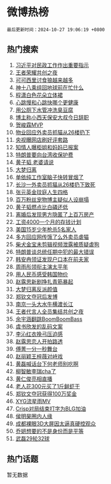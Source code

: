 # 微博热榜

`最后更新时间：2024-10-27 19:06:19 +0800`

## 热门搜索

1. [习近平对民政工作作出重要指示](https://m.weibo.cn/search?containerid=100103type%3D1%26t%3D10%26q%3D%23%E4%B9%A0%E8%BF%91%E5%B9%B3%E5%AF%B9%E6%B0%91%E6%94%BF%E5%B7%A5%E4%BD%9C%E4%BD%9C%E5%87%BA%E9%87%8D%E8%A6%81%E6%8C%87%E7%A4%BA%23&stream_entry_id=51&isnewpage=1&extparam=seat%3D1%26cate%3D10103%26filter_type%3Drealtimehot%26stream_entry_id%3D51%26q%3D%2523%25E4%25B9%25A0%25E8%25BF%2591%25E5%25B9%25B3%25E5%25AF%25B9%25E6%25B0%2591%25E6%2594%25BF%25E5%25B7%25A5%25E4%25BD%259C%25E4%25BD%259C%25E5%2587%25BA%25E9%2587%258D%25E8%25A6%2581%25E6%258C%2587%25E7%25A4%25BA%2523%26dgr%3D0%26c_type%3D51%26pos%3D0%26display_time%3D1730027178%26pre_seqid%3D173002717876501090505107)
1. [王者荣耀共创之夜](https://m.weibo.cn/search?containerid=100103type%3D1%26t%3D10%26q%3D%E7%8E%8B%E8%80%85%E8%8D%A3%E8%80%80%E5%85%B1%E5%88%9B%E4%B9%8B%E5%A4%9C&stream_entry_id=31&isnewpage=1&extparam=seat%3D1%26cate%3D5001%26stream_entry_id%3D31%26flag%3D0%26band_rank%3D1%26filter_type%3Drealtimehot%26lcate%3D5001%26realpos%3D1%26q%3D%25E7%258E%258B%25E8%2580%2585%25E8%258D%25A3%25E8%2580%2580%25E5%2585%25B1%25E5%2588%259B%25E4%25B9%258B%25E5%25A4%259C%26dgr%3D0%26c_type%3D31%26pos%3D0%26display_time%3D1730027178%26pre_seqid%3D173002717876501090505107)
1. [可可西里讨食狼越来越多](https://m.weibo.cn/search?containerid=100103type%3D1%26t%3D10%26q%3D%23%E5%8F%AF%E5%8F%AF%E8%A5%BF%E9%87%8C%E8%AE%A8%E9%A3%9F%E7%8B%BC%E8%B6%8A%E6%9D%A5%E8%B6%8A%E5%A4%9A%23&stream_entry_id=31&isnewpage=1&extparam=seat%3D1%26cate%3D5001%26stream_entry_id%3D31%26flag%3D0%26band_rank%3D2%26filter_type%3Drealtimehot%26lcate%3D5001%26realpos%3D2%26q%3D%2523%25E5%258F%25AF%25E5%258F%25AF%25E8%25A5%25BF%25E9%2587%258C%25E8%25AE%25A8%25E9%25A3%259F%25E7%258B%25BC%25E8%25B6%258A%25E6%259D%25A5%25E8%25B6%258A%25E5%25A4%259A%2523%26dgr%3D0%26c_type%3D31%26pos%3D1%26display_time%3D1730027178%26pre_seqid%3D173002717876501090505107)
1. [神十八乘组回地球前在忙什么](https://m.weibo.cn/search?containerid=100103type%3D1%26t%3D10%26q%3D%23%E7%A5%9E%E5%8D%81%E5%85%AB%E4%B9%98%E7%BB%84%E5%9B%9E%E5%9C%B0%E7%90%83%E5%89%8D%E5%9C%A8%E5%BF%99%E4%BB%80%E4%B9%88%23&stream_entry_id=31&isnewpage=1&extparam=seat%3D1%26cate%3D5001%26stream_entry_id%3D31%26flag%3D0%26band_rank%3D3%26filter_type%3Drealtimehot%26lcate%3D5001%26realpos%3D3%26q%3D%2523%25E7%25A5%259E%25E5%258D%2581%25E5%2585%25AB%25E4%25B9%2598%25E7%25BB%2584%25E5%259B%259E%25E5%259C%25B0%25E7%2590%2583%25E5%2589%258D%25E5%259C%25A8%25E5%25BF%2599%25E4%25BB%2580%25E4%25B9%2588%2523%26dgr%3D0%26c_type%3D31%26pos%3D2%26display_time%3D1730027178%26pre_seqid%3D173002717876501090505107)
1. [程潇白色花朵立体裙](https://m.weibo.cn/search?containerid=100103type%3D1%26t%3D10%26q%3D%23%E7%A8%8B%E6%BD%87%E7%99%BD%E8%89%B2%E8%8A%B1%E6%9C%B5%E7%AB%8B%E4%BD%93%E8%A3%99%23&stream_entry_id=31&isnewpage=1&extparam=seat%3D1%26cate%3D5001%26stream_entry_id%3D31%26flag%3D1%26band_rank%3D4%26filter_type%3Drealtimehot%26lcate%3D5001%26realpos%3D4%26q%3D%2523%25E7%25A8%258B%25E6%25BD%2587%25E7%2599%25BD%25E8%2589%25B2%25E8%258A%25B1%25E6%259C%25B5%25E7%25AB%258B%25E4%25BD%2593%25E8%25A3%2599%2523%26dgr%3D0%26c_type%3D31%26pos%3D3%26display_time%3D1730027178%26pre_seqid%3D173002717876501090505107)
1. [心跳慢和心跳快哪个更健康](https://m.weibo.cn/search?containerid=100103type%3D1%26t%3D10%26q%3D%23%E5%BF%83%E8%B7%B3%E6%85%A2%E5%92%8C%E5%BF%83%E8%B7%B3%E5%BF%AB%E5%93%AA%E4%B8%AA%E6%9B%B4%E5%81%A5%E5%BA%B7%23&stream_entry_id=31&isnewpage=1&extparam=seat%3D1%26cate%3D5001%26stream_entry_id%3D31%26flag%3D1%26band_rank%3D5%26filter_type%3Drealtimehot%26lcate%3D5001%26realpos%3D5%26q%3D%2523%25E5%25BF%2583%25E8%25B7%25B3%25E6%2585%25A2%25E5%2592%258C%25E5%25BF%2583%25E8%25B7%25B3%25E5%25BF%25AB%25E5%2593%25AA%25E4%25B8%25AA%25E6%259B%25B4%25E5%2581%25A5%25E5%25BA%25B7%2523%26dgr%3D0%26c_type%3D31%26pos%3D4%26display_time%3D1730027178%26pre_seqid%3D173002717876501090505107)
1. [用公厕下水管冲洗臭豆腐](https://m.weibo.cn/search?containerid=100103type%3D1%26t%3D10%26q%3D%23%E7%94%A8%E5%85%AC%E5%8E%95%E4%B8%8B%E6%B0%B4%E7%AE%A1%E5%86%B2%E6%B4%97%E8%87%AD%E8%B1%86%E8%85%90%23&stream_entry_id=31&isnewpage=1&extparam=seat%3D1%26cate%3D5001%26stream_entry_id%3D31%26flag%3D1%26band_rank%3D6%26filter_type%3Drealtimehot%26lcate%3D5001%26realpos%3D6%26q%3D%2523%25E7%2594%25A8%25E5%2585%25AC%25E5%258E%2595%25E4%25B8%258B%25E6%25B0%25B4%25E7%25AE%25A1%25E5%2586%25B2%25E6%25B4%2597%25E8%2587%25AD%25E8%25B1%2586%25E8%2585%2590%2523%26dgr%3D0%26c_type%3D31%26pos%3D5%26display_time%3D1730027178%26pre_seqid%3D173002717876501090505107)
1. [博主称小西天保安大叔今日辞职](https://m.weibo.cn/search?containerid=100103type%3D1%26t%3D10%26q%3D%23%E5%8D%9A%E4%B8%BB%E7%A7%B0%E5%B0%8F%E8%A5%BF%E5%A4%A9%E4%BF%9D%E5%AE%89%E5%A4%A7%E5%8F%94%E4%BB%8A%E6%97%A5%E8%BE%9E%E8%81%8C%23&stream_entry_id=31&isnewpage=1&extparam=seat%3D1%26cate%3D5001%26stream_entry_id%3D31%26flag%3D0%26band_rank%3D7%26filter_type%3Drealtimehot%26lcate%3D5001%26realpos%3D7%26q%3D%2523%25E5%258D%259A%25E4%25B8%25BB%25E7%25A7%25B0%25E5%25B0%258F%25E8%25A5%25BF%25E5%25A4%25A9%25E4%25BF%259D%25E5%25AE%2589%25E5%25A4%25A7%25E5%258F%2594%25E4%25BB%258A%25E6%2597%25A5%25E8%25BE%259E%25E8%2581%258C%2523%26dgr%3D0%26c_type%3D31%26pos%3D6%26display_time%3D1730027178%26pre_seqid%3D173002717876501090505107)
1. [贺峻霖MVP](https://m.weibo.cn/search?containerid=100103type%3D1%26t%3D10%26q%3D%23%E8%B4%BA%E5%B3%BB%E9%9C%96MVP%23&stream_entry_id=31&isnewpage=1&extparam=seat%3D1%26cate%3D5001%26stream_entry_id%3D31%26flag%3D1%26band_rank%3D8%26filter_type%3Drealtimehot%26lcate%3D5001%26realpos%3D8%26q%3D%2523%25E8%25B4%25BA%25E5%25B3%25BB%25E9%259C%2596MVP%2523%26dgr%3D0%26c_type%3D31%26pos%3D7%26display_time%3D1730027178%26pre_seqid%3D173002717876501090505107)
1. [物业回应外卖员抓猫从26楼扔下](https://m.weibo.cn/search?containerid=100103type%3D1%26t%3D10%26q%3D%23%E7%89%A9%E4%B8%9A%E5%9B%9E%E5%BA%94%E5%A4%96%E5%8D%96%E5%91%98%E6%8A%93%E7%8C%AB%E4%BB%8E26%E6%A5%BC%E6%89%94%E4%B8%8B%23&stream_entry_id=31&isnewpage=1&extparam=seat%3D1%26cate%3D5001%26stream_entry_id%3D31%26flag%3D1%26band_rank%3D9%26filter_type%3Drealtimehot%26lcate%3D5001%26realpos%3D9%26q%3D%2523%25E7%2589%25A9%25E4%25B8%259A%25E5%259B%259E%25E5%25BA%2594%25E5%25A4%2596%25E5%258D%2596%25E5%2591%2598%25E6%258A%2593%25E7%258C%25AB%25E4%25BB%258E26%25E6%25A5%25BC%25E6%2589%2594%25E4%25B8%258B%2523%26dgr%3D0%26c_type%3D31%26pos%3D8%26display_time%3D1730027178%26pre_seqid%3D173002717876501090505107)
1. [央视曝网店刷好评套路](https://m.weibo.cn/search?containerid=100103type%3D1%26t%3D10%26q%3D%23%E5%A4%AE%E8%A7%86%E6%9B%9D%E7%BD%91%E5%BA%97%E5%88%B7%E5%A5%BD%E8%AF%84%E5%A5%97%E8%B7%AF%23&stream_entry_id=31&isnewpage=1&extparam=seat%3D1%26cate%3D5001%26stream_entry_id%3D31%26flag%3D1%26band_rank%3D10%26filter_type%3Drealtimehot%26lcate%3D5001%26realpos%3D10%26q%3D%2523%25E5%25A4%25AE%25E8%25A7%2586%25E6%259B%259D%25E7%25BD%2591%25E5%25BA%2597%25E5%2588%25B7%25E5%25A5%25BD%25E8%25AF%2584%25E5%25A5%2597%25E8%25B7%25AF%2523%26dgr%3D0%26c_type%3D31%26pos%3D9%26display_time%3D1730027178%26pre_seqid%3D173002717876501090505107)
1. [知情人曝柜姐和妈妈已报案](https://m.weibo.cn/search?containerid=100103type%3D1%26t%3D10%26q%3D%23%E7%9F%A5%E6%83%85%E4%BA%BA%E6%9B%9D%E6%9F%9C%E5%A7%90%E5%92%8C%E5%A6%88%E5%A6%88%E5%B7%B2%E6%8A%A5%E6%A1%88%23&stream_entry_id=31&isnewpage=1&extparam=seat%3D1%26cate%3D5001%26stream_entry_id%3D31%26flag%3D1%26band_rank%3D11%26filter_type%3Drealtimehot%26lcate%3D5001%26realpos%3D11%26q%3D%2523%25E7%259F%25A5%25E6%2583%2585%25E4%25BA%25BA%25E6%259B%259D%25E6%259F%259C%25E5%25A7%2590%25E5%2592%258C%25E5%25A6%2588%25E5%25A6%2588%25E5%25B7%25B2%25E6%258A%25A5%25E6%25A1%2588%2523%26dgr%3D0%26c_type%3D31%26pos%3D10%26display_time%3D1730027178%26pre_seqid%3D173002717876501090505107)
1. [特朗普要向台湾收保护费](https://m.weibo.cn/search?containerid=100103type%3D1%26t%3D10%26q%3D%23%E7%89%B9%E6%9C%97%E6%99%AE%E8%A6%81%E5%90%91%E5%8F%B0%E6%B9%BE%E6%94%B6%E4%BF%9D%E6%8A%A4%E8%B4%B9%23&stream_entry_id=31&isnewpage=1&extparam=seat%3D1%26cate%3D5001%26stream_entry_id%3D31%26flag%3D1%26band_rank%3D12%26filter_type%3Drealtimehot%26lcate%3D5001%26realpos%3D12%26q%3D%2523%25E7%2589%25B9%25E6%259C%2597%25E6%2599%25AE%25E8%25A6%2581%25E5%2590%2591%25E5%258F%25B0%25E6%25B9%25BE%25E6%2594%25B6%25E4%25BF%259D%25E6%258A%25A4%25E8%25B4%25B9%2523%26dgr%3D0%26c_type%3D31%26pos%3D11%26display_time%3D1730027178%26pre_seqid%3D173002717876501090505107)
1. [黄子韬 老婆请说](https://m.weibo.cn/search?containerid=100103type%3D1%26t%3D10%26q%3D%E9%BB%84%E5%AD%90%E9%9F%AC+%E8%80%81%E5%A9%86%E8%AF%B7%E8%AF%B4&stream_entry_id=31&isnewpage=1&extparam=seat%3D1%26cate%3D5001%26stream_entry_id%3D31%26flag%3D1%26band_rank%3D13%26filter_type%3Drealtimehot%26lcate%3D5001%26realpos%3D13%26q%3D%25E9%25BB%2584%25E5%25AD%2590%25E9%259F%25AC%2520%25E8%2580%2581%25E5%25A9%2586%25E8%25AF%25B7%25E8%25AF%25B4%26dgr%3D0%26c_type%3D31%26pos%3D12%26display_time%3D1730027178%26pre_seqid%3D173002717876501090505107)
1. [大梦归离](https://m.weibo.cn/search?containerid=100103type%3D1%26t%3D10%26q%3D%E5%A4%A7%E6%A2%A6%E5%BD%92%E7%A6%BB&stream_entry_id=31&isnewpage=1&extparam=seat%3D1%26cate%3D5001%26stream_entry_id%3D31%26flag%3D1%26band_rank%3D14%26filter_type%3Drealtimehot%26lcate%3D5001%26realpos%3D14%26q%3D%25E5%25A4%25A7%25E6%25A2%25A6%25E5%25BD%2592%25E7%25A6%25BB%26dgr%3D0%26c_type%3D31%26pos%3D13%26display_time%3D1730027178%26pre_seqid%3D173002717876501090505107)
1. [单依纯工作室脑子快转冒烟了](https://m.weibo.cn/search?containerid=100103type%3D1%26t%3D10%26q%3D%23%E5%8D%95%E4%BE%9D%E7%BA%AF%E5%B7%A5%E4%BD%9C%E5%AE%A4%E8%84%91%E5%AD%90%E5%BF%AB%E8%BD%AC%E5%86%92%E7%83%9F%E4%BA%86%23&stream_entry_id=31&isnewpage=1&extparam=seat%3D1%26cate%3D5001%26stream_entry_id%3D31%26flag%3D2%26band_rank%3D15%26filter_type%3Drealtimehot%26lcate%3D5001%26realpos%3D15%26q%3D%2523%25E5%258D%2595%25E4%25BE%259D%25E7%25BA%25AF%25E5%25B7%25A5%25E4%25BD%259C%25E5%25AE%25A4%25E8%2584%2591%25E5%25AD%2590%25E5%25BF%25AB%25E8%25BD%25AC%25E5%2586%2592%25E7%2583%259F%25E4%25BA%2586%2523%26dgr%3D0%26c_type%3D31%26pos%3D14%26display_time%3D1730027178%26pre_seqid%3D173002717876501090505107)
1. [长沙一外卖员抓猫从26楼扔下致死](https://m.weibo.cn/search?containerid=100103type%3D1%26t%3D10%26q%3D%23%E9%95%BF%E6%B2%99%E4%B8%80%E5%A4%96%E5%8D%96%E5%91%98%E6%8A%93%E7%8C%AB%E4%BB%8E26%E6%A5%BC%E6%89%94%E4%B8%8B%E8%87%B4%E6%AD%BB%23&stream_entry_id=31&isnewpage=1&extparam=seat%3D1%26cate%3D5001%26stream_entry_id%3D31%26flag%3D0%26band_rank%3D16%26filter_type%3Drealtimehot%26lcate%3D5001%26realpos%3D16%26q%3D%2523%25E9%2595%25BF%25E6%25B2%2599%25E4%25B8%2580%25E5%25A4%2596%25E5%258D%2596%25E5%2591%2598%25E6%258A%2593%25E7%258C%25AB%25E4%25BB%258E26%25E6%25A5%25BC%25E6%2589%2594%25E4%25B8%258B%25E8%2587%25B4%25E6%25AD%25BB%2523%26dgr%3D0%26c_type%3D31%26pos%3D15%26display_time%3D1730027178%26pre_seqid%3D173002717876501090505107)
1. [张元英金玟庭人生四格](https://m.weibo.cn/search?containerid=100103type%3D1%26t%3D10%26q%3D%23%E5%BC%A0%E5%85%83%E8%8B%B1%E9%87%91%E7%8E%9F%E5%BA%AD%E4%BA%BA%E7%94%9F%E5%9B%9B%E6%A0%BC%23&stream_entry_id=31&isnewpage=1&extparam=seat%3D1%26cate%3D5001%26stream_entry_id%3D31%26flag%3D1%26band_rank%3D17%26filter_type%3Drealtimehot%26lcate%3D5001%26realpos%3D17%26q%3D%2523%25E5%25BC%25A0%25E5%2585%2583%25E8%258B%25B1%25E9%2587%2591%25E7%258E%259F%25E5%25BA%25AD%25E4%25BA%25BA%25E7%2594%259F%25E5%259B%259B%25E6%25A0%25BC%2523%26dgr%3D0%26c_type%3D31%26pos%3D16%26display_time%3D1730027178%26pre_seqid%3D173002717876501090505107)
1. [百万粉丝宠物博主疑似人设崩塌](https://m.weibo.cn/search?containerid=100103type%3D1%26t%3D10%26q%3D%23%E7%99%BE%E4%B8%87%E7%B2%89%E4%B8%9D%E5%AE%A0%E7%89%A9%E5%8D%9A%E4%B8%BB%E7%96%91%E4%BC%BC%E4%BA%BA%E8%AE%BE%E5%B4%A9%E5%A1%8C%23&stream_entry_id=31&isnewpage=1&extparam=seat%3D1%26cate%3D5001%26stream_entry_id%3D31%26flag%3D1%26band_rank%3D18%26filter_type%3Drealtimehot%26lcate%3D5001%26realpos%3D18%26q%3D%2523%25E7%2599%25BE%25E4%25B8%2587%25E7%25B2%2589%25E4%25B8%259D%25E5%25AE%25A0%25E7%2589%25A9%25E5%258D%259A%25E4%25B8%25BB%25E7%2596%2591%25E4%25BC%25BC%25E4%25BA%25BA%25E8%25AE%25BE%25E5%25B4%25A9%25E5%25A1%258C%2523%26dgr%3D0%26c_type%3D31%26pos%3D17%26display_time%3D1730027178%26pre_seqid%3D173002717876501090505107)
1. [黄子韬燃点比白磷还低](https://m.weibo.cn/search?containerid=100103type%3D1%26t%3D10%26q%3D%E9%BB%84%E5%AD%90%E9%9F%AC%E7%87%83%E7%82%B9%E6%AF%94%E7%99%BD%E7%A3%B7%E8%BF%98%E4%BD%8E&stream_entry_id=31&isnewpage=1&extparam=seat%3D1%26cate%3D5001%26stream_entry_id%3D31%26flag%3D1%26band_rank%3D19%26filter_type%3Drealtimehot%26lcate%3D5001%26realpos%3D19%26q%3D%25E9%25BB%2584%25E5%25AD%2590%25E9%259F%25AC%25E7%2587%2583%25E7%2582%25B9%25E6%25AF%2594%25E7%2599%25BD%25E7%25A3%25B7%25E8%25BF%2598%25E4%25BD%258E%26dgr%3D0%26c_type%3D31%26pos%3D18%26display_time%3D1730027178%26pre_seqid%3D173002717876501090505107)
1. [离婚后发现男方隐匿了上百万房产](https://m.weibo.cn/search?containerid=100103type%3D1%26t%3D10%26q%3D%23%E7%A6%BB%E5%A9%9A%E5%90%8E%E5%8F%91%E7%8E%B0%E7%94%B7%E6%96%B9%E9%9A%90%E5%8C%BF%E4%BA%86%E4%B8%8A%E7%99%BE%E4%B8%87%E6%88%BF%E4%BA%A7%23&stream_entry_id=31&isnewpage=1&extparam=seat%3D1%26cate%3D5001%26stream_entry_id%3D31%26flag%3D0%26band_rank%3D20%26filter_type%3Drealtimehot%26lcate%3D5001%26realpos%3D20%26q%3D%2523%25E7%25A6%25BB%25E5%25A9%259A%25E5%2590%258E%25E5%258F%2591%25E7%258E%25B0%25E7%2594%25B7%25E6%2596%25B9%25E9%259A%2590%25E5%258C%25BF%25E4%25BA%2586%25E4%25B8%258A%25E7%2599%25BE%25E4%25B8%2587%25E6%2588%25BF%25E4%25BA%25A7%2523%26dgr%3D0%26c_type%3D31%26pos%3D19%26display_time%3D1730027178%26pre_seqid%3D173002717876501090505107)
1. [工资4000一个月的存钱计划](https://m.weibo.cn/search?containerid=100103type%3D1%26t%3D10%26q%3D%E5%B7%A5%E8%B5%844000%E4%B8%80%E4%B8%AA%E6%9C%88%E7%9A%84%E5%AD%98%E9%92%B1%E8%AE%A1%E5%88%92&stream_entry_id=31&isnewpage=1&extparam=seat%3D1%26cate%3D5001%26stream_entry_id%3D31%26flag%3D2%26band_rank%3D21%26filter_type%3Drealtimehot%26lcate%3D5001%26realpos%3D21%26q%3D%25E5%25B7%25A5%25E8%25B5%25844000%25E4%25B8%2580%25E4%25B8%25AA%25E6%259C%2588%25E7%259A%2584%25E5%25AD%2598%25E9%2592%25B1%25E8%25AE%25A1%25E5%2588%2592%26dgr%3D0%26c_type%3D31%26pos%3D20%26display_time%3D1730027178%26pre_seqid%3D173002717876501090505107)
1. [美国15岁少年枪杀5名家人](https://m.weibo.cn/search?containerid=100103type%3D1%26t%3D10%26q%3D%23%E7%BE%8E%E5%9B%BD15%E5%B2%81%E5%B0%91%E5%B9%B4%E6%9E%AA%E6%9D%805%E5%90%8D%E5%AE%B6%E4%BA%BA%23&stream_entry_id=31&isnewpage=1&extparam=seat%3D1%26cate%3D5001%26stream_entry_id%3D31%26flag%3D1%26band_rank%3D22%26filter_type%3Drealtimehot%26lcate%3D5001%26realpos%3D22%26q%3D%2523%25E7%25BE%258E%25E5%259B%25BD15%25E5%25B2%2581%25E5%25B0%2591%25E5%25B9%25B4%25E6%259E%25AA%25E6%259D%25805%25E5%2590%258D%25E5%25AE%25B6%25E4%25BA%25BA%2523%26dgr%3D0%26c_type%3D31%26pos%3D21%26display_time%3D1730027178%26pre_seqid%3D173002717876501090505107)
1. [多方回应网传饿了么外卖员虐猫](https://m.weibo.cn/search?containerid=100103type%3D1%26t%3D10%26q%3D%23%E5%A4%9A%E6%96%B9%E5%9B%9E%E5%BA%94%E7%BD%91%E4%BC%A0%E9%A5%BF%E4%BA%86%E4%B9%88%E5%A4%96%E5%8D%96%E5%91%98%E8%99%90%E7%8C%AB%23&stream_entry_id=31&isnewpage=1&extparam=seat%3D1%26cate%3D5001%26stream_entry_id%3D31%26flag%3D0%26band_rank%3D23%26filter_type%3Drealtimehot%26lcate%3D5001%26realpos%3D23%26q%3D%2523%25E5%25A4%259A%25E6%2596%25B9%25E5%259B%259E%25E5%25BA%2594%25E7%25BD%2591%25E4%25BC%25A0%25E9%25A5%25BF%25E4%25BA%2586%25E4%25B9%2588%25E5%25A4%2596%25E5%258D%2596%25E5%2591%2598%25E8%2599%2590%25E7%258C%25AB%2523%26dgr%3D0%26c_type%3D31%26pos%3D22%26display_time%3D1730027178%26pre_seqid%3D173002717876501090505107)
1. [柴犬金宝未剪辑视频泄露被质疑虐狗](https://m.weibo.cn/search?containerid=100103type%3D1%26t%3D10%26q%3D%23%E6%9F%B4%E7%8A%AC%E9%87%91%E5%AE%9D%E6%9C%AA%E5%89%AA%E8%BE%91%E8%A7%86%E9%A2%91%E6%B3%84%E9%9C%B2%E8%A2%AB%E8%B4%A8%E7%96%91%E8%99%90%E7%8B%97%23&stream_entry_id=31&isnewpage=1&extparam=seat%3D1%26cate%3D5001%26stream_entry_id%3D31%26flag%3D0%26band_rank%3D24%26filter_type%3Drealtimehot%26lcate%3D5001%26realpos%3D24%26q%3D%2523%25E6%259F%25B4%25E7%258A%25AC%25E9%2587%2591%25E5%25AE%259D%25E6%259C%25AA%25E5%2589%25AA%25E8%25BE%2591%25E8%25A7%2586%25E9%25A2%2591%25E6%25B3%2584%25E9%259C%25B2%25E8%25A2%25AB%25E8%25B4%25A8%25E7%2596%2591%25E8%2599%2590%25E7%258B%2597%2523%26dgr%3D0%26c_type%3D31%26pos%3D23%26display_time%3D1730027178%26pre_seqid%3D173002717876501090505107)
1. [特朗普谈总统任期中犯的最大错误](https://m.weibo.cn/search?containerid=100103type%3D1%26t%3D10%26q%3D%23%E7%89%B9%E6%9C%97%E6%99%AE%E8%B0%88%E6%80%BB%E7%BB%9F%E4%BB%BB%E6%9C%9F%E4%B8%AD%E7%8A%AF%E7%9A%84%E6%9C%80%E5%A4%A7%E9%94%99%E8%AF%AF%23&stream_entry_id=31&isnewpage=1&extparam=seat%3D1%26cate%3D5001%26stream_entry_id%3D31%26flag%3D0%26band_rank%3D25%26filter_type%3Drealtimehot%26lcate%3D5001%26realpos%3D25%26q%3D%2523%25E7%2589%25B9%25E6%259C%2597%25E6%2599%25AE%25E8%25B0%2588%25E6%2580%25BB%25E7%25BB%259F%25E4%25BB%25BB%25E6%259C%259F%25E4%25B8%25AD%25E7%258A%25AF%25E7%259A%2584%25E6%259C%2580%25E5%25A4%25A7%25E9%2594%2599%25E8%25AF%25AF%2523%26dgr%3D0%26c_type%3D31%26pos%3D24%26display_time%3D1730027178%26pre_seqid%3D173002717876501090505107)
1. [韩安冉领证发现户口本在前夫家](https://m.weibo.cn/search?containerid=100103type%3D1%26t%3D10%26q%3D%23%E9%9F%A9%E5%AE%89%E5%86%89%E9%A2%86%E8%AF%81%E5%8F%91%E7%8E%B0%E6%88%B7%E5%8F%A3%E6%9C%AC%E5%9C%A8%E5%89%8D%E5%A4%AB%E5%AE%B6%23&stream_entry_id=31&isnewpage=1&extparam=seat%3D1%26cate%3D5001%26stream_entry_id%3D31%26flag%3D0%26band_rank%3D26%26filter_type%3Drealtimehot%26lcate%3D5001%26realpos%3D26%26q%3D%2523%25E9%259F%25A9%25E5%25AE%2589%25E5%2586%2589%25E9%25A2%2586%25E8%25AF%2581%25E5%258F%2591%25E7%258E%25B0%25E6%2588%25B7%25E5%258F%25A3%25E6%259C%25AC%25E5%259C%25A8%25E5%2589%258D%25E5%25A4%25AB%25E5%25AE%25B6%2523%26dgr%3D0%26c_type%3D31%26pos%3D25%26display_time%3D1730027178%26pre_seqid%3D173002717876501090505107)
1. [周雨彤领衔主演太平年](https://m.weibo.cn/search?containerid=100103type%3D1%26t%3D10%26q%3D%23%E5%91%A8%E9%9B%A8%E5%BD%A4%E9%A2%86%E8%A1%94%E4%B8%BB%E6%BC%94%E5%A4%AA%E5%B9%B3%E5%B9%B4%23&stream_entry_id=31&isnewpage=1&extparam=seat%3D1%26cate%3D5001%26stream_entry_id%3D31%26flag%3D0%26band_rank%3D27%26filter_type%3Drealtimehot%26lcate%3D5001%26realpos%3D27%26q%3D%2523%25E5%2591%25A8%25E9%259B%25A8%25E5%25BD%25A4%25E9%25A2%2586%25E8%25A1%2594%25E4%25B8%25BB%25E6%25BC%2594%25E5%25A4%25AA%25E5%25B9%25B3%25E5%25B9%25B4%2523%26dgr%3D0%26c_type%3D31%26pos%3D26%26display_time%3D1730027178%26pre_seqid%3D173002717876501090505107)
1. [用人民币感受韩国物价](https://m.weibo.cn/search?containerid=100103type%3D1%26t%3D10%26q%3D%E7%94%A8%E4%BA%BA%E6%B0%91%E5%B8%81%E6%84%9F%E5%8F%97%E9%9F%A9%E5%9B%BD%E7%89%A9%E4%BB%B7&stream_entry_id=31&isnewpage=1&extparam=seat%3D1%26cate%3D5001%26stream_entry_id%3D31%26flag%3D0%26band_rank%3D28%26filter_type%3Drealtimehot%26lcate%3D5001%26realpos%3D28%26q%3D%25E7%2594%25A8%25E4%25BA%25BA%25E6%25B0%2591%25E5%25B8%2581%25E6%2584%259F%25E5%258F%2597%25E9%259F%25A9%25E5%259B%25BD%25E7%2589%25A9%25E4%25BB%25B7%26dgr%3D0%26c_type%3D31%26pos%3D27%26display_time%3D1730027178%26pre_seqid%3D173002717876501090505107)
1. [赵露思新剧挣扎青筋暴起](https://m.weibo.cn/search?containerid=100103type%3D1%26t%3D10%26q%3D%E8%B5%B5%E9%9C%B2%E6%80%9D%E6%96%B0%E5%89%A7%E6%8C%A3%E6%89%8E%E9%9D%92%E7%AD%8B%E6%9A%B4%E8%B5%B7&stream_entry_id=31&isnewpage=1&extparam=seat%3D1%26cate%3D5001%26stream_entry_id%3D31%26flag%3D1%26band_rank%3D29%26filter_type%3Drealtimehot%26lcate%3D5001%26realpos%3D29%26q%3D%25E8%25B5%25B5%25E9%259C%25B2%25E6%2580%259D%25E6%2596%25B0%25E5%2589%25A7%25E6%258C%25A3%25E6%2589%258E%25E9%259D%2592%25E7%25AD%258B%25E6%259A%25B4%25E8%25B5%25B7%26dgr%3D0%26c_type%3D31%26pos%3D28%26display_time%3D1730027178%26pre_seqid%3D173002717876501090505107)
1. [大梦归离反派颜值](https://m.weibo.cn/search?containerid=100103type%3D1%26t%3D10%26q%3D%E5%A4%A7%E6%A2%A6%E5%BD%92%E7%A6%BB%E5%8F%8D%E6%B4%BE%E9%A2%9C%E5%80%BC&stream_entry_id=31&isnewpage=1&extparam=seat%3D1%26cate%3D5001%26stream_entry_id%3D31%26flag%3D1%26band_rank%3D30%26filter_type%3Drealtimehot%26lcate%3D5001%26realpos%3D30%26q%3D%25E5%25A4%25A7%25E6%25A2%25A6%25E5%25BD%2592%25E7%25A6%25BB%25E5%258F%258D%25E6%25B4%25BE%25E9%25A2%259C%25E5%2580%25BC%26dgr%3D0%26c_type%3D31%26pos%3D29%26display_time%3D1730027178%26pre_seqid%3D173002717876501090505107)
1. [郑钦文夺冠后发博](https://m.weibo.cn/search?containerid=100103type%3D1%26t%3D10%26q%3D%23%E9%83%91%E9%92%A6%E6%96%87%E5%A4%BA%E5%86%A0%E5%90%8E%E5%8F%91%E5%8D%9A%23&stream_entry_id=31&isnewpage=1&extparam=seat%3D1%26cate%3D5001%26stream_entry_id%3D31%26flag%3D0%26band_rank%3D31%26filter_type%3Drealtimehot%26lcate%3D5001%26realpos%3D31%26q%3D%2523%25E9%2583%2591%25E9%2592%25A6%25E6%2596%2587%25E5%25A4%25BA%25E5%2586%25A0%25E5%2590%258E%25E5%258F%2591%25E5%258D%259A%2523%26dgr%3D0%26c_type%3D31%26pos%3D30%26display_time%3D1730027178%26pre_seqid%3D173002717876501090505107)
1. [南京一头大水牛横渡长江](https://m.weibo.cn/search?containerid=100103type%3D1%26t%3D10%26q%3D%23%E5%8D%97%E4%BA%AC%E4%B8%80%E5%A4%B4%E5%A4%A7%E6%B0%B4%E7%89%9B%E6%A8%AA%E6%B8%A1%E9%95%BF%E6%B1%9F%23&stream_entry_id=31&isnewpage=1&extparam=seat%3D1%26cate%3D5001%26stream_entry_id%3D31%26flag%3D1%26band_rank%3D32%26filter_type%3Drealtimehot%26lcate%3D5001%26realpos%3D32%26q%3D%2523%25E5%258D%2597%25E4%25BA%25AC%25E4%25B8%2580%25E5%25A4%25B4%25E5%25A4%25A7%25E6%25B0%25B4%25E7%2589%259B%25E6%25A8%25AA%25E6%25B8%25A1%25E9%2595%25BF%25E6%25B1%259F%2523%26dgr%3D0%26c_type%3D31%26pos%3D31%26display_time%3D1730027178%26pre_seqid%3D173002717876501090505107)
1. [王者代言人全员集结共创之夜](https://m.weibo.cn/search?containerid=100103type%3D1%26t%3D10%26q%3D%23%E7%8E%8B%E8%80%85%E4%BB%A3%E8%A8%80%E4%BA%BA%E5%85%A8%E5%91%98%E9%9B%86%E7%BB%93%E5%85%B1%E5%88%9B%E4%B9%8B%E5%A4%9C%23&stream_entry_id=31&isnewpage=1&extparam=seat%3D1%26cate%3D5001%26stream_entry_id%3D31%26flag%3D1%26band_rank%3D33%26filter_type%3Drealtimehot%26lcate%3D5001%26realpos%3D33%26q%3D%2523%25E7%258E%258B%25E8%2580%2585%25E4%25BB%25A3%25E8%25A8%2580%25E4%25BA%25BA%25E5%2585%25A8%25E5%2591%2598%25E9%259B%2586%25E7%25BB%2593%25E5%2585%25B1%25E5%2588%259B%25E4%25B9%258B%25E5%25A4%259C%2523%26dgr%3D0%26c_type%3D31%26pos%3D32%26display_time%3D1730027178%26pre_seqid%3D173002717876501090505107)
1. [余宇涵翻跳BoomBoomBass](https://m.weibo.cn/search?containerid=100103type%3D1%26t%3D10%26q%3D%23%E4%BD%99%E5%AE%87%E6%B6%B5%E7%BF%BB%E8%B7%B3BoomBoomBass%23&stream_entry_id=31&isnewpage=1&extparam=seat%3D1%26cate%3D5001%26stream_entry_id%3D31%26flag%3D1%26band_rank%3D34%26filter_type%3Drealtimehot%26lcate%3D5001%26realpos%3D34%26q%3D%2523%25E4%25BD%2599%25E5%25AE%2587%25E6%25B6%25B5%25E7%25BF%25BB%25E8%25B7%25B3BoomBoomBass%2523%26dgr%3D0%26c_type%3D31%26pos%3D33%26display_time%3D1730027178%26pre_seqid%3D173002717876501090505107)
1. [虞书欣发的乱码文案](https://m.weibo.cn/search?containerid=100103type%3D1%26t%3D10%26q%3D%23%E8%99%9E%E4%B9%A6%E6%AC%A3%E5%8F%91%E7%9A%84%E4%B9%B1%E7%A0%81%E6%96%87%E6%A1%88%23&stream_entry_id=31&isnewpage=1&extparam=seat%3D1%26cate%3D5001%26stream_entry_id%3D31%26flag%3D0%26band_rank%3D35%26filter_type%3Drealtimehot%26lcate%3D5001%26realpos%3D35%26q%3D%2523%25E8%2599%259E%25E4%25B9%25A6%25E6%25AC%25A3%25E5%258F%2591%25E7%259A%2584%25E4%25B9%25B1%25E7%25A0%2581%25E6%2596%2587%25E6%25A1%2588%2523%26dgr%3D0%26c_type%3D31%26pos%3D34%26display_time%3D1730027178%26pre_seqid%3D173002717876501090505107)
1. [李沁红衣挽弓压迫感](https://m.weibo.cn/search?containerid=100103type%3D1%26t%3D10%26q%3D%E6%9D%8E%E6%B2%81%E7%BA%A2%E8%A1%A3%E6%8C%BD%E5%BC%93%E5%8E%8B%E8%BF%AB%E6%84%9F&stream_entry_id=31&isnewpage=1&extparam=seat%3D1%26cate%3D5001%26stream_entry_id%3D31%26flag%3D1%26band_rank%3D36%26filter_type%3Drealtimehot%26lcate%3D5001%26realpos%3D36%26q%3D%25E6%259D%258E%25E6%25B2%2581%25E7%25BA%25A2%25E8%25A1%25A3%25E6%258C%25BD%25E5%25BC%2593%25E5%258E%258B%25E8%25BF%25AB%25E6%2584%259F%26dgr%3D0%26c_type%3D31%26pos%3D35%26display_time%3D1730027178%26pre_seqid%3D173002717876501090505107)
1. [赵露思恋人开拍路透](https://m.weibo.cn/search?containerid=100103type%3D1%26t%3D10%26q%3D%23%E8%B5%B5%E9%9C%B2%E6%80%9D%E6%81%8B%E4%BA%BA%E5%BC%80%E6%8B%8D%E8%B7%AF%E9%80%8F%23&stream_entry_id=31&isnewpage=1&extparam=seat%3D1%26cate%3D5001%26stream_entry_id%3D31%26flag%3D1%26band_rank%3D37%26filter_type%3Drealtimehot%26lcate%3D5001%26realpos%3D37%26q%3D%2523%25E8%25B5%25B5%25E9%259C%25B2%25E6%2580%259D%25E6%2581%258B%25E4%25BA%25BA%25E5%25BC%2580%25E6%258B%258D%25E8%25B7%25AF%25E9%2580%258F%2523%26dgr%3D0%26c_type%3D31%26pos%3D36%26display_time%3D1730027178%26pre_seqid%3D173002717876501090505107)
1. [傅菁一分一秒舞台](https://m.weibo.cn/search?containerid=100103type%3D1%26t%3D10%26q%3D%E5%82%85%E8%8F%81%E4%B8%80%E5%88%86%E4%B8%80%E7%A7%92%E8%88%9E%E5%8F%B0&stream_entry_id=31&isnewpage=1&extparam=seat%3D1%26cate%3D5001%26stream_entry_id%3D31%26flag%3D1%26band_rank%3D38%26filter_type%3Drealtimehot%26lcate%3D5001%26realpos%3D38%26q%3D%25E5%2582%2585%25E8%258F%2581%25E4%25B8%2580%25E5%2588%2586%25E4%25B8%2580%25E7%25A7%2592%25E8%2588%259E%25E5%258F%25B0%26dgr%3D0%26c_type%3D31%26pos%3D37%26display_time%3D1730027178%26pre_seqid%3D173002717876501090505107)
1. [赵丽颖王梓薇对峙戏](https://m.weibo.cn/search?containerid=100103type%3D1%26t%3D10%26q%3D%23%E8%B5%B5%E4%B8%BD%E9%A2%96%E7%8E%8B%E6%A2%93%E8%96%87%E5%AF%B9%E5%B3%99%E6%88%8F%23&stream_entry_id=31&isnewpage=1&extparam=seat%3D1%26cate%3D5001%26stream_entry_id%3D31%26flag%3D1%26band_rank%3D39%26filter_type%3Drealtimehot%26lcate%3D5001%26realpos%3D39%26q%3D%2523%25E8%25B5%25B5%25E4%25B8%25BD%25E9%25A2%2596%25E7%258E%258B%25E6%25A2%2593%25E8%2596%2587%25E5%25AF%25B9%25E5%25B3%2599%25E6%2588%258F%2523%26dgr%3D0%26c_type%3D31%26pos%3D38%26display_time%3D1730027178%26pre_seqid%3D173002717876501090505107)
1. [黄磊喊话台下何老师别吃啊](https://m.weibo.cn/search?containerid=100103type%3D1%26t%3D10%26q%3D%23%E9%BB%84%E7%A3%8A%E5%96%8A%E8%AF%9D%E5%8F%B0%E4%B8%8B%E4%BD%95%E8%80%81%E5%B8%88%E5%88%AB%E5%90%83%E5%95%8A%23&stream_entry_id=31&isnewpage=1&extparam=seat%3D1%26cate%3D5001%26stream_entry_id%3D31%26flag%3D1%26band_rank%3D40%26filter_type%3Drealtimehot%26lcate%3D5001%26realpos%3D40%26q%3D%2523%25E9%25BB%2584%25E7%25A3%258A%25E5%2596%258A%25E8%25AF%259D%25E5%258F%25B0%25E4%25B8%258B%25E4%25BD%2595%25E8%2580%2581%25E5%25B8%2588%25E5%2588%25AB%25E5%2590%2583%25E5%2595%258A%2523%26dgr%3D0%26c_type%3D31%26pos%3D39%26display_time%3D1730027178%26pre_seqid%3D173002717876501090505107)
1. [柳智敏李瑞cha了](https://m.weibo.cn/search?containerid=100103type%3D1%26t%3D10%26q%3D%23%E6%9F%B3%E6%99%BA%E6%95%8F%E6%9D%8E%E7%91%9Echa%E4%BA%86%23&stream_entry_id=31&isnewpage=1&extparam=seat%3D1%26cate%3D5001%26stream_entry_id%3D31%26flag%3D0%26band_rank%3D41%26filter_type%3Drealtimehot%26lcate%3D5001%26realpos%3D41%26q%3D%2523%25E6%259F%25B3%25E6%2599%25BA%25E6%2595%258F%25E6%259D%258E%25E7%2591%259Echa%25E4%25BA%2586%2523%26dgr%3D0%26c_type%3D31%26pos%3D40%26display_time%3D1730027178%26pre_seqid%3D173002717876501090505107)
1. [黄仁俊亮相直播](https://m.weibo.cn/search?containerid=100103type%3D1%26t%3D10%26q%3D%23%E9%BB%84%E4%BB%81%E4%BF%8A%E4%BA%AE%E7%9B%B8%E7%9B%B4%E6%92%AD%23&stream_entry_id=31&isnewpage=1&extparam=seat%3D1%26cate%3D5001%26stream_entry_id%3D31%26flag%3D1%26band_rank%3D42%26filter_type%3Drealtimehot%26lcate%3D5001%26realpos%3D42%26q%3D%2523%25E9%25BB%2584%25E4%25BB%2581%25E4%25BF%258A%25E4%25BA%25AE%25E7%259B%25B8%25E7%259B%25B4%25E6%2592%25AD%2523%26dgr%3D0%26c_type%3D31%26pos%3D41%26display_time%3D1730027178%26pre_seqid%3D173002717876501090505107)
1. [老人花300元买了1斤鲜虾干](https://m.weibo.cn/search?containerid=100103type%3D1%26t%3D10%26q%3D%23%E8%80%81%E4%BA%BA%E8%8A%B1300%E5%85%83%E4%B9%B0%E4%BA%861%E6%96%A4%E9%B2%9C%E8%99%BE%E5%B9%B2%23&stream_entry_id=31&isnewpage=1&extparam=seat%3D1%26cate%3D5001%26stream_entry_id%3D31%26flag%3D0%26band_rank%3D43%26filter_type%3Drealtimehot%26lcate%3D5001%26realpos%3D43%26q%3D%2523%25E8%2580%2581%25E4%25BA%25BA%25E8%258A%25B1300%25E5%2585%2583%25E4%25B9%25B0%25E4%25BA%25861%25E6%2596%25A4%25E9%25B2%259C%25E8%2599%25BE%25E5%25B9%25B2%2523%26dgr%3D0%26c_type%3D31%26pos%3D42%26display_time%3D1730027178%26pre_seqid%3D173002717876501090505107)
1. [郑钦文夺冠获得100万奖金](https://m.weibo.cn/search?containerid=100103type%3D1%26t%3D10%26q%3D%23%E9%83%91%E9%92%A6%E6%96%87%E5%A4%BA%E5%86%A0%E8%8E%B7%E5%BE%97100%E4%B8%87%E5%A5%96%E9%87%91%23&stream_entry_id=31&isnewpage=1&extparam=seat%3D1%26cate%3D5001%26stream_entry_id%3D31%26flag%3D1%26band_rank%3D44%26filter_type%3Drealtimehot%26lcate%3D5001%26realpos%3D44%26q%3D%2523%25E9%2583%2591%25E9%2592%25A6%25E6%2596%2587%25E5%25A4%25BA%25E5%2586%25A0%25E8%258E%25B7%25E5%25BE%2597100%25E4%25B8%2587%25E5%25A5%2596%25E9%2587%2591%2523%26dgr%3D0%26c_type%3D31%26pos%3D43%26display_time%3D1730027178%26pre_seqid%3D173002717876501090505107)
1. [XYG流星雨MV](https://m.weibo.cn/search?containerid=100103type%3D1%26t%3D10%26q%3DXYG%E6%B5%81%E6%98%9F%E9%9B%A8MV&stream_entry_id=31&isnewpage=1&extparam=seat%3D1%26cate%3D5001%26stream_entry_id%3D31%26flag%3D1%26band_rank%3D45%26filter_type%3Drealtimehot%26lcate%3D5001%26realpos%3D45%26q%3DXYG%25E6%25B5%2581%25E6%2598%259F%25E9%259B%25A8MV%26dgr%3D0%26c_type%3D31%26pos%3D44%26display_time%3D1730027178%26pre_seqid%3D173002717876501090505107)
1. [Crisp对局结束打字为BLG加油](https://m.weibo.cn/search?containerid=100103type%3D1%26t%3D10%26q%3D%23Crisp%E5%AF%B9%E5%B1%80%E7%BB%93%E6%9D%9F%E6%89%93%E5%AD%97%E4%B8%BABLG%E5%8A%A0%E6%B2%B9%23&stream_entry_id=31&isnewpage=1&extparam=seat%3D1%26cate%3D5001%26stream_entry_id%3D31%26flag%3D1%26band_rank%3D46%26filter_type%3Drealtimehot%26lcate%3D5001%26realpos%3D46%26q%3D%2523Crisp%25E5%25AF%25B9%25E5%25B1%2580%25E7%25BB%2593%25E6%259D%259F%25E6%2589%2593%25E5%25AD%2597%25E4%25B8%25BABLG%25E5%258A%25A0%25E6%25B2%25B9%2523%26dgr%3D0%26c_type%3D31%26pos%3D45%26display_time%3D1730027178%26pre_seqid%3D173002717876501090505107)
1. [侯明昊圈内人缘](https://m.weibo.cn/search?containerid=100103type%3D1%26t%3D10%26q%3D%E4%BE%AF%E6%98%8E%E6%98%8A%E5%9C%88%E5%86%85%E4%BA%BA%E7%BC%98&stream_entry_id=31&isnewpage=1&extparam=seat%3D1%26cate%3D5001%26stream_entry_id%3D31%26flag%3D0%26band_rank%3D47%26filter_type%3Drealtimehot%26lcate%3D5001%26realpos%3D47%26q%3D%25E4%25BE%25AF%25E6%2598%258E%25E6%2598%258A%25E5%259C%2588%25E5%2586%2585%25E4%25BA%25BA%25E7%25BC%2598%26dgr%3D0%26c_type%3D31%26pos%3D46%26display_time%3D1730027178%26pre_seqid%3D173002717876501090505107)
1. [成都裸眼3D大屏因太逼真硬控观众](https://m.weibo.cn/search?containerid=100103type%3D1%26t%3D10%26q%3D%23%E6%88%90%E9%83%BD%E8%A3%B8%E7%9C%BC3D%E5%A4%A7%E5%B1%8F%E5%9B%A0%E5%A4%AA%E9%80%BC%E7%9C%9F%E7%A1%AC%E6%8E%A7%E8%A7%82%E4%BC%97%23&stream_entry_id=31&isnewpage=1&extparam=seat%3D1%26cate%3D5001%26stream_entry_id%3D31%26flag%3D0%26band_rank%3D48%26filter_type%3Drealtimehot%26lcate%3D5001%26realpos%3D48%26q%3D%2523%25E6%2588%2590%25E9%2583%25BD%25E8%25A3%25B8%25E7%259C%25BC3D%25E5%25A4%25A7%25E5%25B1%258F%25E5%259B%25A0%25E5%25A4%25AA%25E9%2580%25BC%25E7%259C%259F%25E7%25A1%25AC%25E6%258E%25A7%25E8%25A7%2582%25E4%25BC%2597%2523%26dgr%3D0%26c_type%3D31%26pos%3D47%26display_time%3D1730027178%26pre_seqid%3D173002717876501090505107)
1. [乔妍想要的不是身份而是平等](https://m.weibo.cn/search?containerid=100103type%3D1%26t%3D10%26q%3D%E4%B9%94%E5%A6%8D%E6%83%B3%E8%A6%81%E7%9A%84%E4%B8%8D%E6%98%AF%E8%BA%AB%E4%BB%BD%E8%80%8C%E6%98%AF%E5%B9%B3%E7%AD%89&stream_entry_id=31&isnewpage=1&extparam=seat%3D1%26cate%3D5001%26stream_entry_id%3D31%26flag%3D1%26band_rank%3D49%26filter_type%3Drealtimehot%26lcate%3D5001%26realpos%3D49%26q%3D%25E4%25B9%2594%25E5%25A6%258D%25E6%2583%25B3%25E8%25A6%2581%25E7%259A%2584%25E4%25B8%258D%25E6%2598%25AF%25E8%25BA%25AB%25E4%25BB%25BD%25E8%2580%258C%25E6%2598%25AF%25E5%25B9%25B3%25E7%25AD%2589%26dgr%3D0%26c_type%3D31%26pos%3D48%26display_time%3D1730027178%26pre_seqid%3D173002717876501090505107)
1. [武磊29轮32球](https://m.weibo.cn/search?containerid=100103type%3D1%26t%3D10%26q%3D%23%E6%AD%A6%E7%A3%8A29%E8%BD%AE32%E7%90%83%23&stream_entry_id=31&isnewpage=1&extparam=seat%3D1%26cate%3D5001%26stream_entry_id%3D31%26flag%3D1%26band_rank%3D50%26filter_type%3Drealtimehot%26lcate%3D5001%26realpos%3D50%26q%3D%2523%25E6%25AD%25A6%25E7%25A3%258A29%25E8%25BD%25AE32%25E7%2590%2583%2523%26dgr%3D0%26c_type%3D31%26pos%3D49%26display_time%3D1730027178%26pre_seqid%3D173002717876501090505107)

## 热门话题

暂无数据
